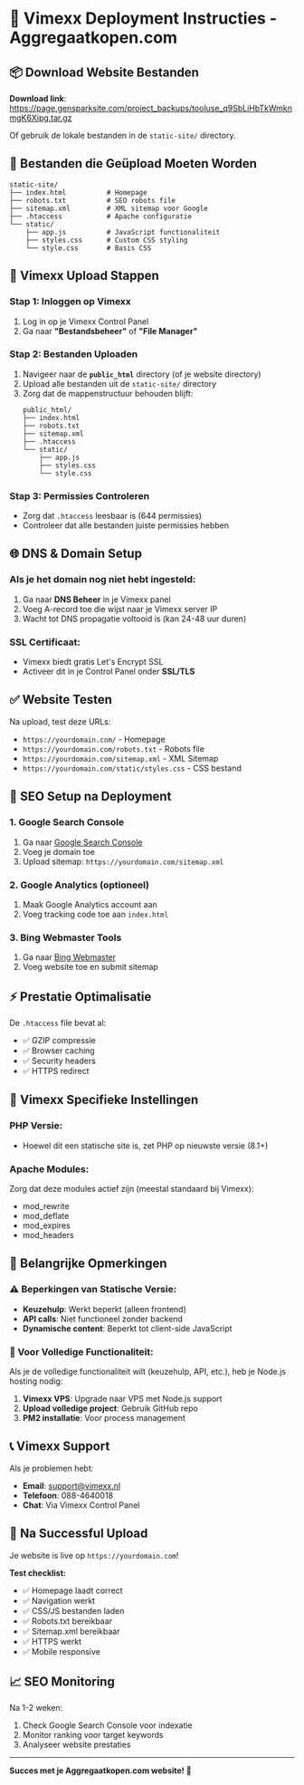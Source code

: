 # 🚀 Vimexx Deployment Instructies - Aggregaatkopen.com

## 📦 Download Website Bestanden

**Download link**: https://page.gensparksite.com/project_backups/tooluse_q9SbLiHbTkWmknmgK6Xipg.tar.gz

Of gebruik de lokale bestanden in de `static-site/` directory.

## 📁 Bestanden die Geüpload Moeten Worden

```
static-site/
├── index.html          # Homepage
├── robots.txt          # SEO robots file  
├── sitemap.xml         # XML sitemap voor Google
├── .htaccess           # Apache configuratie
└── static/
    ├── app.js          # JavaScript functionaliteit
    ├── styles.css      # Custom CSS styling
    └── style.css       # Basis CSS
```

## 🔧 Vimexx Upload Stappen

### Stap 1: Inloggen op Vimexx
1. Log in op je Vimexx Control Panel
2. Ga naar **"Bestandsbeheer"** of **"File Manager"**

### Stap 2: Bestanden Uploaden
1. Navigeer naar de **`public_html`** directory (of je website directory)
2. Upload alle bestanden uit de `static-site/` directory
3. Zorg dat de mappenstructuur behouden blijft:
   ```
   public_html/
   ├── index.html
   ├── robots.txt
   ├── sitemap.xml
   ├── .htaccess
   └── static/
       ├── app.js
       ├── styles.css
       └── style.css
   ```

### Stap 3: Permissies Controleren
- Zorg dat `.htaccess` leesbaar is (644 permissies)
- Controleer dat alle bestanden juiste permissies hebben

## 🌐 DNS & Domain Setup

### Als je het domain nog niet hebt ingesteld:
1. Ga naar **DNS Beheer** in je Vimexx panel
2. Voeg A-record toe die wijst naar je Vimexx server IP
3. Wacht tot DNS propagatie voltooid is (kan 24-48 uur duren)

### SSL Certificaat:
- Vimexx biedt gratis Let's Encrypt SSL
- Activeer dit in je Control Panel onder **SSL/TLS**

## ✅ Website Testen

Na upload, test deze URLs:
- `https://yourdomain.com/` - Homepage
- `https://yourdomain.com/robots.txt` - Robots file
- `https://yourdomain.com/sitemap.xml` - XML Sitemap
- `https://yourdomain.com/static/styles.css` - CSS bestand

## 🎯 SEO Setup na Deployment

### 1. Google Search Console
1. Ga naar [Google Search Console](https://search.google.com/search-console/)
2. Voeg je domain toe
3. Upload sitemap: `https://yourdomain.com/sitemap.xml`

### 2. Google Analytics (optioneel)
1. Maak Google Analytics account aan
2. Voeg tracking code toe aan `index.html`

### 3. Bing Webmaster Tools
1. Ga naar [Bing Webmaster](https://www.bing.com/webmasters/)
2. Voeg website toe en submit sitemap

## ⚡ Prestatie Optimalisatie

De `.htaccess` file bevat al:
- ✅ GZIP compressie
- ✅ Browser caching
- ✅ Security headers
- ✅ HTTPS redirect

## 🔧 Vimexx Specifieke Instellingen

### PHP Versie:
- Hoewel dit een statische site is, zet PHP op nieuwste versie (8.1+)

### Apache Modules:
Zorg dat deze modules actief zijn (meestal standaard bij Vimexx):
- mod_rewrite
- mod_deflate  
- mod_expires
- mod_headers

## 🚨 Belangrijke Opmerkingen

### ⚠️ Beperkingen van Statische Versie:
- **Keuzehulp**: Werkt beperkt (alleen frontend)
- **API calls**: Niet functioneel zonder backend
- **Dynamische content**: Beperkt tot client-side JavaScript

### 🔄 Voor Volledige Functionaliteit:
Als je de volledige functionaliteit wilt (keuzehulp, API, etc.), heb je Node.js hosting nodig:

1. **Vimexx VPS**: Upgrade naar VPS met Node.js support
2. **Upload volledige project**: Gebruik GitHub repo
3. **PM2 installatie**: Voor process management

## 📞 Vimexx Support

Als je problemen hebt:
- **Email**: support@vimexx.nl
- **Telefoon**: 088-4640018
- **Chat**: Via Vimexx Control Panel

## 🎉 Na Successful Upload

Je website is live op `https://yourdomain.com`!

**Test checklist:**
- ✅ Homepage laadt correct
- ✅ Navigation werkt
- ✅ CSS/JS bestanden laden
- ✅ Robots.txt bereikbaar
- ✅ Sitemap.xml bereikbaar
- ✅ HTTPS werkt
- ✅ Mobile responsive

## 📈 SEO Monitoring

Na 1-2 weken:
1. Check Google Search Console voor indexatie
2. Monitor ranking voor target keywords
3. Analyseer website prestaties

---

**Succes met je Aggregaatkopen.com website! 🚀**